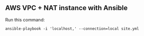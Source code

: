 AWS VPC + NAT instance with Ansible
--------

Run this command:

```
ansible-playbook -i 'localhost,' --connection=local site.yml
```
